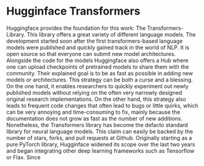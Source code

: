 # Hugginface Transformers
Huggingface provides the foundation for this work: The Transformers-Library. This library offers a great variety of different language models. The development started soon after the first transformers-based language models were published and quickly gained track in the world of NLP. It is open source so that everyone can submit new model architectures. Alongside the code for the models Huggingface also offers a Hub where one can upload checkpoints of pretrained models to share them with the community. Their explained goal is to be as fast as possible in adding new models or architectures. This strategy can be both a curse and a blessing. On the one hand, it enables researchers to quickly experiment out newly published models without relying on the often very narrowly designed original research implementations. On the other hand, this strategy also leads to frequent code changes that often lead to bugs or little quirks, which can be very annoying and time-consuming to fix, mainly because the documentation does not grow as fast as the number of new additions. Nonetheless, the Transformers library has become the defacto standard library for neural language models. This claim can easily be backed by the number of stars, forks, and pull requests at Github.
Originally starting as a pure PyTorch library, Hugginface widened its scope over the last two years and began integrating other deep learning frameworks such as Tensorflow or Flax. Since



<!--To make all the different model architectures as easily interchangeable as possible, their implementations follow consistent guidelines. Each model consists of three parts: A config object that holds all the different hyperparameters and other configurations, a tokenizer, and the language model itself. This ensemble can be initiated either from scratch or from a pretrained checkpoint (either a local one or a checkpoint from the model hub).-->

